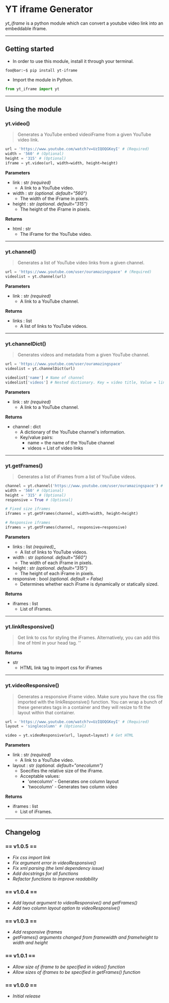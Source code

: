 YT iframe Generator
===================

_yt_iframe_ is a python module which can convert a youtube video link into an embeddable iframe.

---

## Getting started

-   In order to use this module, install it through your terminal.
``` console
foo@bar:~$ pip install yt-iframe
```

-   Import the module in Python.
``` python
from yt_iframe import yt
```

---

## Using the module

### yt.video()
>   Generates a YouTube embed videoiFrame from a given YouTube video link.

``` python
url = 'https://www.youtube.com/watch?v=UzIQOQGKeyI' # (Required)
width = '560' # (Optional)
height = '315' # (Optional)
iframe = yt.video(url, width=width, height=height)
```

**Parameters**
-   link : str _(required)_
    -   A link to a YouTube video.
-   width : str _(optional. default="560")_
    -   The width of the iFrame in pixels.
-   height : str _(optional. default="315")_
    -   The height of the iFrame in pixels.

**Returns**
- html : str
    -   The iFrame for the YouTube video.

---

### yt.channel()
>   Generates a list of YouTube video links from a given channel.

``` python
url = 'https://www.youtube.com/user/ouramazingspace' # (Required)
videolist = yt.channel(url)
```

**Parameters**
-   link : str _(required)_
    -   A link to a YouTube channel.

**Returns**
-   links : list
    -   A list of links to YouTube videos.

---

### yt.channelDict()
>   Generates videos and metadata from a given YouTube channel.

``` python
url = 'https://www.youtube.com/user/ouramazingspace'
videolist = yt.channelDict(url)

videolist['name'] # Name of channel
videolist['videos'] # Nested dictionary. Key = video title, Value = link
```

**Parameters**
-   link : str _(required)_
    -   A link to a YouTube channel.

**Returns**
-   channel : dict
    -   A dictionary of the YouTube channel's information.
    -   Key/value pairs:
        -   name = the name of the YouTube channel
        -   videos = List of video links

---

### yt.getFrames()
>   Generates a list of iFrames from a list of YouTube videos.

``` python
channel = yt.channel('https://www.youtube.com/user/ouramazingspace') # (Required)
width = '560' # (Optional)
height = '315' # (Optional)
responsive = True # (Optional)

# Fixed size iframes
iframes = yt.getFrames(channel, width=width, height=height)

# Responsive iframes
iframes = yt.getFrames(channel, responsive=responsive)
```

**Parameters**
-   links : list _(required)__
    -   A list of links to YouTube videos.
-   width : str _(optional. default="560")_
    -   The width of each iFrame in pixels.
-   height : str _(optional. default="315")_
    -   The height of each iFrame in pixels.
-   responsive : bool _(optional. default = False)_
    -   Determines whether each iFrame is dynamically or statically sized.

**Returns**
-   iframes : list
    -   List of iFrames.

---

### yt.linkResponsive()
>   Get link to css for styling the iFrames.
>   Alternatively, you can add this line of html in your head tag.
>   '<link rel="stylesheet" href="https://raw.githubusercontent.com/RobbyB97/yt-iframe-python/master/yt_iframe/yt_iframe.css">'

**Returns**
-   str
    -   HTML link tag to import css for iFrames

---

### yt.videoResponsive()
>   Generates a responsive iFrame video. Make sure you have the css file imported with the linkResponsive() function. You can wrap a bunch of these generates tags in a container and they will resize to fit the layout within that container.

``` python
url = 'https://www.youtube.com/watch?v=UzIQOQGKeyI' # (Required)
layout = 'singlecolumn' # (Optional)

video = yt.videoResponsive(url, layout=layout) # Get HTML
```

**Parameters**
-   link : str _(required)_
    -   A link to a YouTube video.
-   layout : str _(optional. default="onecolumn")_
    -   Soecifies the relative size of the iFrame.
    -   Acceptable values:
        -   'onecolumn' - Generates one column layout
        -   'twocolumn' - Generates two column video

**Returns**
-   iframes : list
    -   List of iFrames.

---

## Changelog

### == v1.0.5 ==
* _Fix css import link_
* _Fix argument error in videoResponsive()_
* _Fix xml parsing (the lxml dependency issue)_
* _Add docstrings for all functions_
* _Refactor functions to improve readability_

### == v1.0.4 ==
* _Add layout argument to videoResponsive() and getFrames()_
* _Add two column layout option to videoResponsive()_

### == v1.0.3 ==
* _Add responsive iframes_
* _getFrames() arguments changed from framewidth and frameheight to width and height_

### == v1.0.1 ==
* _Allow size of iframe to be specified in video() function_
* _Allow sizes of iframes to be specified in getFrames() function_

### == v1.0.0 ==
* _Initial release_
